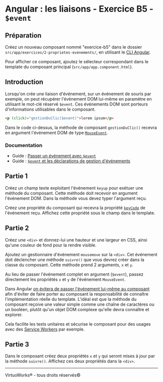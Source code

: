 # Angular : les liaisons - Exercice B5 - `$event`


## Préparation
Créez un nouveau composant nommé "exercice-b5" dans le dossier `src/app/exercices/2-proprietes-evenements/`, en utilisant le [CLI Angular](https://angular.io/cli).

Pour afficher ce composant, ajoutez le sélecteur correspondant dans le template du composant principal (`src/app/app.component.html`).


## Introduction
Lorsqu'on crée une liaison d'événement, sur un événement de souris par exemple, on peut récupérer l'événement DOM lui-même en paramètre en utilisant le mot-clé réservé `$event`. Ces événements DOM sont porteurs d'informations utilisables dans le composant.

``` html
<p (click)="gestionDuClic($event)">lorem ipsum</p>
```
Dans le code ci-dessus, la méthode de composant `gestionDuClic()` recevra en argument l'événement DOM de type [`MouseEvent`](https://developer.mozilla.org/en-US/docs/Web/API/MouseEvent).


### Documentation
- Guide : [Passer un événement avec `$event`](https://angular.io/guide/user-input#get-user-input-from-the-event-object)
- Guide : [`$event` et les déclarations de gestion d'événements](https://angular.io/guide/template-syntax#event-and-event-handling-statements)


## Partie 1
Créez un champ texte exploitant l'événement `keyup` pour exétuer une méthode du composant. Cette méthode doit recevoir en argument l'événement DOM. Dans la méthode vous devez typer l'argument reçu.

Créez une propriété du composant qui recevra la propriété [`keyCode`](https://developer.mozilla.org/en-US/docs/Web/API/KeyboardEvent/keyCode) de l'événement reçu. Affichez cette propriété sous le champ dans le template.


## Partie 2
Créez une `<div>` et  donnez-lui une hauteur et une largeur en CSS, ainsi qu'une couleur de fond pour la rendre visible.

Ajoutez un gestionnaire d'événement `mousemove` sur la `<div>`. Cet événement doit déclencher une méthode `suivre()` que vous devrez créer dans la classe du composant. Cette méthode prend 2 arguments, `x` et `y`.

Au lieu de passer l'événement complet en argument (`$event`), passez directement les propriétés `x` et `y` de l'événement `MouseEvent`.

Dans Angular [on évitera de passer l'événement lui-même au composant](https://angular.io/guide/user-input#passing-event-is-a-dubious-practice) afin d'éviter de faire porter au composant la responsabilité de connaître l'implémentation réelle du template. L'idéal est que la méthode du composant reçoive une valeur simple comme une chaîne de caractères ou un booléen, plutôt qu'un objet DOM complexe qu'elle devra connaître et explorer.

Cela facilite les tests unitaires et sécurise le composant pour des usages avec des [Service Workers](https://angular.io/guide/service-worker-intro#angular-service-worker-introduction) par exemple.


## Partie 3
Dans le composant créez deux propriétés `x` et `y` qui seront mises à jour par la méthode `suivre()`. Affichez ces deux propriétés dans la `<div>`.

---

VirtuoWorks® - tous droits réservés©